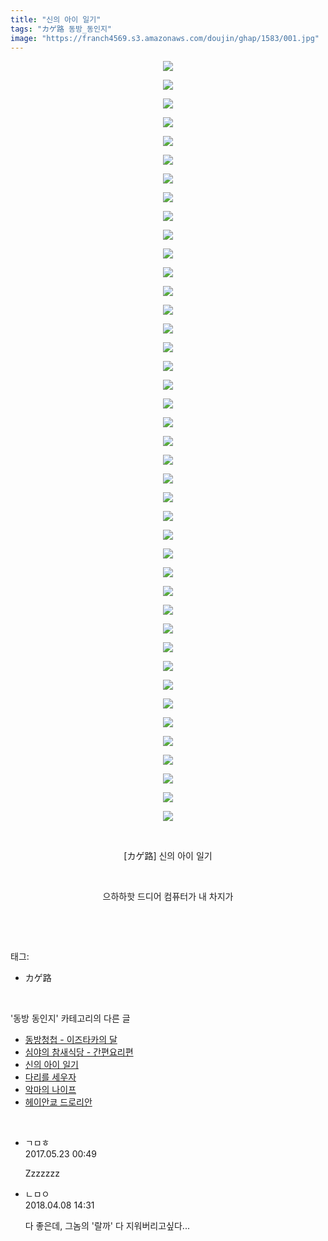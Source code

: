 ```yaml
---
title: "신의 아이 일기"
tags: "カゲ路 동방_동인지"
image: "https://franch4569.s3.amazonaws.com/doujin/ghap/1583/001.jpg"
---
```

<div class="article">
<p style="text-align: center; clear: none; float: none;"><img src="{{ site.imgserver2 }}/ghap/1583/001.jpg"/></p>
<p style="text-align: center; clear: none; float: none;"><img src="{{ site.imgserver2 }}/ghap/1583/002.jpg"/></p>
<p style="text-align: center; clear: none; float: none;"><img src="{{ site.imgserver2 }}/ghap/1583/003.jpg"/></p>
<p style="text-align: center; clear: none; float: none;"><img src="{{ site.imgserver2 }}/ghap/1583/004.jpg"/></p>
<p style="text-align: center; clear: none; float: none;"><img src="{{ site.imgserver2 }}/ghap/1583/005.jpg"/></p>
<p style="text-align: center; clear: none; float: none;"><img src="{{ site.imgserver2 }}/ghap/1583/006.jpg"/></p>
<p style="text-align: center; clear: none; float: none;"><img src="{{ site.imgserver2 }}/ghap/1583/007.jpg"/></p>
<p style="text-align: center; clear: none; float: none;"><img src="{{ site.imgserver2 }}/ghap/1583/008.jpg"/></p>
<p style="text-align: center; clear: none; float: none;"><img src="{{ site.imgserver2 }}/ghap/1583/009.jpg"/></p>
<p style="text-align: center; clear: none; float: none;"><img src="{{ site.imgserver2 }}/ghap/1583/010.jpg"/></p>
<p style="text-align: center; clear: none; float: none;"><img src="{{ site.imgserver2 }}/ghap/1583/011.jpg"/></p>
<p style="text-align: center; clear: none; float: none;"><img src="{{ site.imgserver2 }}/ghap/1583/012.jpg"/></p>
<p style="text-align: center; clear: none; float: none;"><img src="{{ site.imgserver2 }}/ghap/1583/013.jpg"/></p>
<p style="text-align: center; clear: none; float: none;"><img src="{{ site.imgserver2 }}/ghap/1583/014.jpg"/></p>
<p style="text-align: center; clear: none; float: none;"><img src="{{ site.imgserver2 }}/ghap/1583/015.jpg"/></p>
<p style="text-align: center; clear: none; float: none;"><img src="{{ site.imgserver2 }}/ghap/1583/016.jpg"/></p>
<p style="text-align: center; clear: none; float: none;"><img src="{{ site.imgserver2 }}/ghap/1583/017.jpg"/></p>
<p style="text-align: center; clear: none; float: none;"><img src="{{ site.imgserver2 }}/ghap/1583/018.jpg"/></p>
<p style="text-align: center; clear: none; float: none;"><img src="{{ site.imgserver2 }}/ghap/1583/019.jpg"/></p>
<p style="text-align: center; clear: none; float: none;"><img src="{{ site.imgserver2 }}/ghap/1583/020.jpg"/></p>
<p style="text-align: center; clear: none; float: none;"><img src="{{ site.imgserver2 }}/ghap/1583/021.jpg"/></p>
<p style="text-align: center; clear: none; float: none;"><img src="{{ site.imgserver2 }}/ghap/1583/022.jpg"/></p>
<p style="text-align: center; clear: none; float: none;"><img src="{{ site.imgserver2 }}/ghap/1583/023.jpg"/></p>
<p style="text-align: center; clear: none; float: none;"><img src="{{ site.imgserver2 }}/ghap/1583/024.jpg"/></p>
<p style="text-align: center; clear: none; float: none;"><img src="{{ site.imgserver2 }}/ghap/1583/025.jpg"/></p>
<p style="text-align: center; clear: none; float: none;"><img src="{{ site.imgserver2 }}/ghap/1583/026.jpg"/></p>
<p style="text-align: center; clear: none; float: none;"><img src="{{ site.imgserver2 }}/ghap/1583/027.jpg"/></p>
<p style="text-align: center; clear: none; float: none;"><img src="{{ site.imgserver2 }}/ghap/1583/028.jpg"/></p>
<p style="text-align: center; clear: none; float: none;"><img src="{{ site.imgserver2 }}/ghap/1583/029.jpg"/></p>
<p style="text-align: center; clear: none; float: none;"><img src="{{ site.imgserver2 }}/ghap/1583/030.jpg"/></p>
<p style="text-align: center; clear: none; float: none;"><img src="{{ site.imgserver2 }}/ghap/1583/031.jpg"/></p>
<p style="text-align: center; clear: none; float: none;"><img src="{{ site.imgserver2 }}/ghap/1583/032.jpg"/></p>
<p style="text-align: center; clear: none; float: none;"><img src="{{ site.imgserver2 }}/ghap/1583/033.jpg"/></p>
<p style="text-align: center; clear: none; float: none;"><img src="{{ site.imgserver2 }}/ghap/1583/034.jpg"/></p>
<p style="text-align: center; clear: none; float: none;"><img src="{{ site.imgserver2 }}/ghap/1583/035.jpg"/></p>
<p style="text-align: center; clear: none; float: none;"><img src="{{ site.imgserver2 }}/ghap/1583/036.jpg"/></p>
<p style="text-align: center; clear: none; float: none;"><img src="{{ site.imgserver2 }}/ghap/1583/037.jpg"/></p>
<p style="text-align: center; clear: none; float: none;"><img src="{{ site.imgserver2 }}/ghap/1583/038.jpg"/></p>
<p style="text-align: center; clear: none; float: none;"><img src="{{ site.imgserver2 }}/ghap/1583/039.jpg"/></p>
<p style="text-align: center; clear: none; float: none;"><img src="{{ site.imgserver2 }}/ghap/1583/040.jpg"/></p>
<p style="text-align: center; clear: none; float: none;"><img src="{{ site.imgserver2 }}/ghap/1583/041.jpg"/></p>
<p style="text-align: center; clear: none; float: none;"><br/></p>
<p style="text-align: center; clear: none; float: none;">[カゲ路] 신의 아이 일기</p>
<p style="text-align: center; clear: none; float: none;"><br/></p>
<p style="text-align: center; clear: none; float: none;">으하하핫 드디어 컴퓨터가 내 차지가</p>
<p><br/></p>
</div><br/>
<div class="tagTrail">
<p>태그: </p>
<ul>
<li>カゲ路</li>
</ul>
</div><br/>
<div class="another">
<p>'동방 동인지' 카테고리의 다른 글</p>
<ul>
<li><a href="/ghap_1586">동방청첩 - 이즈타카의 달</a></li>
<li><a href="/ghap_1584">심야의 참새식당 - 간편요리편</a></li>
<li><a href="/ghap_1583">신의 아이 일기</a></li>
<li><a href="/ghap_1582">다리를 세우자</a></li>
<li><a href="/ghap_1581">악마의 나이프</a></li>
<li><a href="/ghap_1580">헤이안쿄 드로리안</a></li>
</ul>
</div><br/>
<div class="cb_module cb_fluid">
<div class="cb_wrt cb_profile">
<div class="comment">
<ul>
<li class="cb_thumb_off" id="comment15004550">
<div class="cb_comment_area">
<div class="cb_info_area">
<div class="cb_section">
<span class="cb_nick_name">ㄱㅁㅎ</span>
</div>
<div class="cb_section">
<span class="cb_date">2017.05.23 00:49 </span>
</div>
</div>
<div class="cb_dsc_comment">
<p class="cb_dsc">
											Zzzzzzz
										</p>
</div>
</div></li>
<li class="cb_thumb_off" id="comment15235414">
<div class="cb_comment_area">
<div class="cb_info_area">
<div class="cb_section">
<span class="cb_nick_name">ㄴㅁㅇ</span>
</div>
<div class="cb_section">
<span class="cb_date">2018.04.08 14:31 </span>
</div>
</div>
<div class="cb_dsc_comment">
<p class="cb_dsc">
											다 좋은데, 그놈의 '랄까' 다 지워버리고싶다...
										</p>
</div>
</div></li>
</ul>
</div>
</div><!-- commentList close -->
</div><br/>

